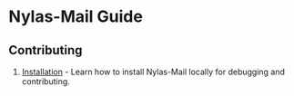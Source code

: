 # Nylas-Mail Guide
## Contributing
1. [Installation](contributing/installation.md) - Learn how to install Nylas-Mail locally for debugging and contributing.
